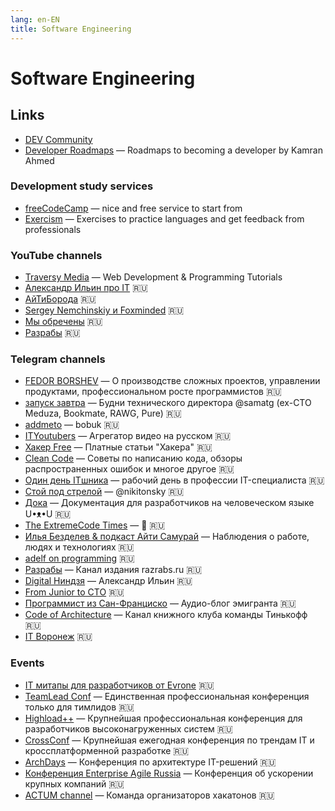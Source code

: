 ```yaml
---
lang: en-EN
title: Software Engineering
---
```

# Software Engineering

## Links
- [DEV Community](https://dev.to/)
- [Developer Roadmaps](https://roadmap.sh/) — Roadmaps to becoming a developer by Kamran Ahmed

### Development study services
- [freeCodeCamp](https://www.freecodecamp.org/) — nice and free service to start from 
- [Exercism](https://exercism.org/) — Exercises to practice languages and get feedback from professionals

### YouTube channels
- [Traversy Media](https://www.youtube.com/c/TraversyMedia/videos) — Web Development & Programming Tutorials
- [Александр Ильин про IT](https://www.youtube.com/c/ilyin_it/videos) 🇷🇺
- [АйТиБорода](https://youtube.com/c/ITBEARD) 🇷🇺
- [Sergey Nemchinskiy и Foxminded](https://youtube.com/c/SergeyNemchinskiy) 🇷🇺
- [Мы обречены](https://www.youtube.com/channel/UCUSbYJK87rpBUJ5KGQd7oHA) 🇷🇺
- [Разрабы](https://www.youtube.com/channel/UC-h5nFU9Qzo72dFW-fC_lkQ) 🇷🇺

### Telegram channels
- [FEDOR BORSHEV](https://t.me/pmdaily) — О производстве сложных проектов, управлении продуктами, профессиональном росте программистов 🇷🇺
- [запуск завтра](https://t.me/ctodaily) — Будни технического директора @samatg (ex-CTO Meduza, Bookmate, RAWG, Pure) 🇷🇺
- [addmeto](https://t.me/addmeto) — bobuk 🇷🇺
- [ITYoutubers](https://t.me/ityoutubers) — Агрегатор видео на русском 🇷🇺
- [Хакер Free](https://t.me/hacker_frei) — Платные статьи "Хакера" 🇷🇺
- [Clean Code](https://t.me/codeclean) — Советы по написанию кода, обзоры распространенных ошибок и многое другое 🇷🇺
- [Один день ITшника](https://t.me/one_IT_day) — рабочий день в профессии IT-специалиста 🇷🇺
- [Стой под стрелой](https://t.me/nikitonsky_pub) — @nikitonsky 🇷🇺
- [Дока](https://t.me/doka_guide) — Документация для разработчиков на человеческом языке U•ᴥ•U 🇷🇺
- [The ExtremeCode Times](https://t.me/extremecode) — 🦆 🇷🇺
- [Илья Безделев & подкаст Айти Самурай](https://t.me/ilyabezdelev_blog) — Наблюдения о работе, людях и технологиях 🇷🇺
- [adelf on programming](https://t.me/adelf_on_programming) 🇷🇺
- [Разрабы](https://t.me/rzrbs) — Канал издания razrabs.ru 🇷🇺
- [Digital Ниндзя](https://t.me/digital_ninjaa) — Александр Ильин 🇷🇺
- [From Junior to CTO](https://t.me/from_junior_to_senior) 🇷🇺
- [Программист из Сан-Франциско](https://t.me/roman_estados_unidos) — Аудио-блог эмигранта 🇷🇺
- [Code of Architecture](https://t.me/its_reading_club) — Канал книжного клуба команды Тинькофф 🇷🇺
- [IT Воронеж](https://t.me/vrnit) 🇷🇺

### Events
- [IT митапы для разработчиков от Evrone](https://meetups.evrone.ru/) 🇷🇺
- [TeamLead Conf](https://teamleadconf.ru/) — Единственная профессиональная конференция только для тимлидов 🇷🇺
- [Highload++](https://highload.ru/) — Крупнейшая профессиональная конференция для разработчиков высоконагруженных систем 🇷🇺
- [CrossConf](https://crossconf.com/) — Крупнейшая ежегодная конференция по трендам IT и кроссплатформенной разработке 🇷🇺
- [ArchDays](https://archdays.ru/) — Конференция по архитектуре IT-решений 🇷🇺
- [Конференция Enterprise Agile Russia](https://agileconf.ru/) — Конференция об ускорении крупных компаний 🇷🇺
- [ACTUM channel](https://t.me/actumonline) — Команда организаторов хакатонов 🇷🇺

